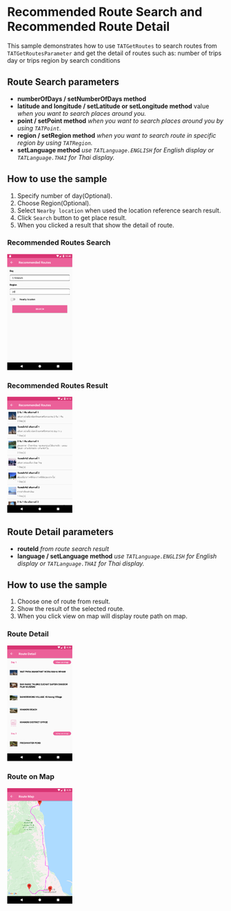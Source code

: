 # Recommended Route Search and Recommended Route Detail <a name="RecommendedRoute"></a>

This sample demonstrates how to use `TATGetRoutes` to search routes from `TATGetRoutesParameter` and get the detail of routes such as: number of trips day or trips region by search conditions

## Route Search parameters
 * **numberOfDays / setNumberOfDays method**
 * **latitude and longitude / setLatitude or setLongitude method** value *when you want to search places around you.*
 * **point / setPoint method** *when you want to search places around you by using `TATPoint`.*
 * **region / setRegion method** *when you want to search route in specific region by using `TATRegion`.*
 * **setLanguage method** *use `TATLanguage.ENGLISH` for English display or `TATLanguage.THAI` for Thai display.*

## How to use the sample
 1. Specify number of day(Optional).
 2. Choose Region(Optional).
 3. Select `Nearby location` when used the location reference search result.
 4. Click `Search` button to get place result.
 5. When you clicked a result that show the detail of route.

### Recommended Routes Search
<img src="RecommendedRouteSearch_Android.png" width="30%">

### Recommended Routes Result
<img src="RecommendedRouteList_Android.png" width="30%">

## Route Detail parameters
 * **routeId** *from route search result*
 * **language / setLanguage method** *use `TATLanguage.ENGLISH` for English display or `TATLanguage.THAI` for Thai display.*

## How to use the sample
 1. Choose one of route from result.
 2. Show the result of the selected route.
 3. When you click view on map will display route path on map.

### Route Detail
<img src="RecommendedRouteDetail_Android.png" width="30%">

### Route on Map
<img src="RecommendedRouteMap_Android.png" width="30%">
